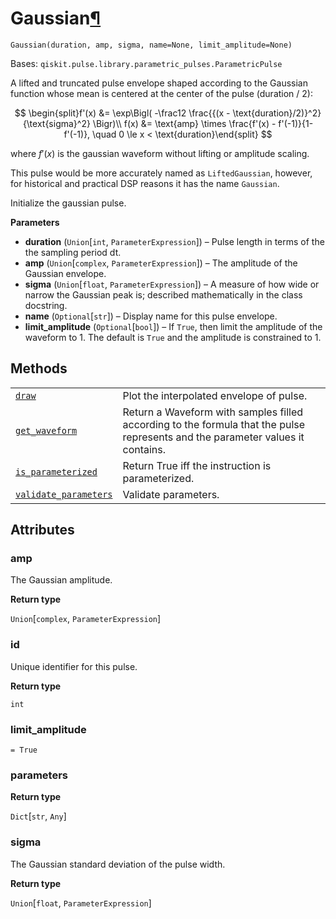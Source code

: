 # Gaussian[¶](#gaussian "Permalink to this headline")

<span id="undefined" />

`Gaussian(duration, amp, sigma, name=None, limit_amplitude=None)`

Bases: `qiskit.pulse.library.parametric_pulses.ParametricPulse`

A lifted and truncated pulse envelope shaped according to the Gaussian function whose mean is centered at the center of the pulse (duration / 2):

$$
\begin{split}f'(x) &= \exp\Bigl( -\frac12 \frac{{(x - \text{duration}/2)}^2}{\text{sigma}^2} \Bigr)\\
f(x) &= \text{amp} \times \frac{f'(x) - f'(-1)}{1-f'(-1)}, \quad 0 \le x < \text{duration}\end{split}
$$

where $f'(x)$ is the gaussian waveform without lifting or amplitude scaling.

This pulse would be more accurately named as `LiftedGaussian`, however, for historical and practical DSP reasons it has the name `Gaussian`.

Initialize the gaussian pulse.

**Parameters**

*   **duration** (`Union`\[`int`, `ParameterExpression`]) – Pulse length in terms of the the sampling period dt.
*   **amp** (`Union`\[`complex`, `ParameterExpression`]) – The amplitude of the Gaussian envelope.
*   **sigma** (`Union`\[`float`, `ParameterExpression`]) – A measure of how wide or narrow the Gaussian peak is; described mathematically in the class docstring.
*   **name** (`Optional`\[`str`]) – Display name for this pulse envelope.
*   **limit\_amplitude** (`Optional`\[`bool`]) – If `True`, then limit the amplitude of the waveform to 1. The default is `True` and the amplitude is constrained to 1.

## Methods

|                                                                                                                                                                                  |                                                                                                                                |
| -------------------------------------------------------------------------------------------------------------------------------------------------------------------------------- | ------------------------------------------------------------------------------------------------------------------------------ |
| [`draw`](qiskit.pulse.library.Gaussian.draw#qiskit.pulse.library.Gaussian.draw "qiskit.pulse.library.Gaussian.draw")                                                             | Plot the interpolated envelope of pulse.                                                                                       |
| [`get_waveform`](qiskit.pulse.library.Gaussian.get_waveform#qiskit.pulse.library.Gaussian.get_waveform "qiskit.pulse.library.Gaussian.get_waveform")                             | Return a Waveform with samples filled according to the formula that the pulse represents and the parameter values it contains. |
| [`is_parameterized`](qiskit.pulse.library.Gaussian.is_parameterized#qiskit.pulse.library.Gaussian.is_parameterized "qiskit.pulse.library.Gaussian.is_parameterized")             | Return True iff the instruction is parameterized.                                                                              |
| [`validate_parameters`](qiskit.pulse.library.Gaussian.validate_parameters#qiskit.pulse.library.Gaussian.validate_parameters "qiskit.pulse.library.Gaussian.validate_parameters") | Validate parameters.                                                                                                           |

## Attributes

<span id="undefined" />

### amp

The Gaussian amplitude.

**Return type**

`Union`\[`complex`, `ParameterExpression`]

<span id="undefined" />

### id

Unique identifier for this pulse.

**Return type**

`int`

<span id="undefined" />

### limit\_amplitude

`= True`

<span id="undefined" />

### parameters

**Return type**

`Dict`\[`str`, `Any`]

<span id="undefined" />

### sigma

The Gaussian standard deviation of the pulse width.

**Return type**

`Union`\[`float`, `ParameterExpression`]
